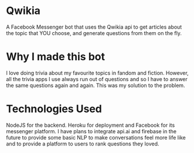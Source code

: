 # Qwikia

A Facebook Messenger bot that uses the Qwikia api to get articles about the topic that YOU choose, and generate questions from them on the fly.

# Why I made this bot

I love doing trivia about my favourite topics in fandom and fiction. However, all the trivia apps I use always run out of questions and so I have to answer the same questions again and again. This was my solution to the problem.

# Technologies Used

NodeJS for the backend. Heroku for deployment and Facebook for its messenger platform. I have plans to integrate api.ai and firebase in the future to provide some basic NLP to make conversations feel more life like and to provide a platform to users to rank questions they loved.
